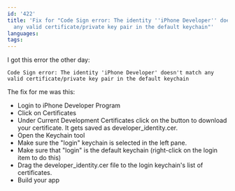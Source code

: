 ```yaml
---
id: '422'
title: 'Fix for "Code Sign error: The identity ''iPhone Developer'' doesn''t match
  any valid certificate/private key pair in the default keychain"'
languages:
tags:
---
```

I got this error the other day:


```
Code Sign error: The identity 'iPhone Developer' doesn't match any valid certificate/private key pair in the default keychain
```
    

The fix for me was this:

-   Login to iPhone Developer Program
-   Click on Certificates
-   Under Current Development Certificates click on the button to download your certificate. It gets saved as developer\_identity.cer.
-   Open the Keychain tool
-   Make sure the "login" keychain is selected in the left pane.
-   Make sure that "login" is the default keychain (right-click on the login item to do this)
-   Drag the developer\_identity.cer file to the login keychain's list of certificates.
-   Build your app


